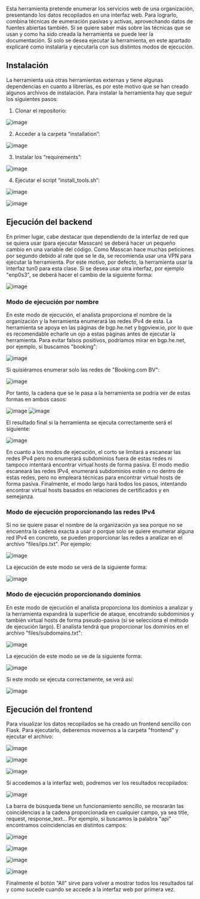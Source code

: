 Esta herramienta pretende enumerar los servicios web de una organización, presentando los datos recopilados en una interfaz web. Para lograrlo, combina técnicas de eumeración pasivas y activas, aprovechando datos de fuentes abiertas también. Si se quiere saber más sobre las técnicas que se usan y como ha sido creada la herramienta se puede leer la documentación. Si solo se desea ejecutar la herramienta, en este apartado explicaré como instalarla y ejecutarla con sus distintos modos de ejecución.

## Instalación
La herramienta usa otras herramientas externas y tiene algunas dependencias en cuanto a librerías, es por este motivo que se han creado algunos archivos de instalación.
Para instalar la herramienta hay que seguir los siguientes pasos:
1. Clonar el repositorio:
   
![image](https://github.com/user-attachments/assets/8112d149-76cf-4ddf-ae75-cbd6ff0c2c26)

2. Acceder a la carpeta “installation”:
   
![image](https://github.com/user-attachments/assets/c74c04e3-a427-48bf-a433-2c3dfeab52b5)

3. Instalar los “requirements”:
   
![image](https://github.com/user-attachments/assets/6f285d78-9a4a-49d9-a1af-538e7ce4d104)

4. Ejecutar el script “install_tools.sh”:
   
![image](https://github.com/user-attachments/assets/33a30ae7-600c-45ed-9dd8-9610d8b2827f)

![image](https://github.com/user-attachments/assets/4bc6ba02-b39c-431c-b25b-a90524ee717b)


## Ejecución del backend
En primer lugar, cabe destacar que dependiendo de la interfaz de red que se quiera usar (para ejecutar Masscan) se deberá hacer un pequeño cambio en una variable del código. Como Masscan hace muchas peticiones por segundo debido al rate que se le da, se recomienda usar una VPN para ejecutar la herramienta. Por este motivo, por defecto, la herramienta usar la interfaz tun0 para esta clase. Si se desea usar otra interfaz, por ejemplo "enp0s3", se deberá hacer el cambio de la siguiente forma:

![image](https://github.com/user-attachments/assets/49cf699f-5a0a-4ce5-a15b-7c6f0e325167)

### Modo de ejecución por nombre
En este modo de ejecución, el analista proporciona el nombre de la organización y la herramienta enumerará las redes IPv4 de esta. La herramienta se apoya en las páginas de bgp.he.net y bgpview.io, por lo que es recomendable echarle un ojo a estas páginas antes de ejecutar la herramienta. Para evitar falsos positivos, podríamos mirar en bgp.he.net, por ejemplo, si buscamos "booking":

![image](https://github.com/user-attachments/assets/90a0fab0-67e4-49bd-b877-b12f175c59b2)

Si quisiéramos enumerar solo las redes de "Booking.com BV":

![image](https://github.com/user-attachments/assets/0feb1220-e1b2-4c81-98cb-6c18c64b2214)

Por tanto, la cadena que se le pasa a la herramienta se podría ver de estas formas en ambos casos:

![image](https://github.com/user-attachments/assets/1b74a73a-882e-4f40-9b3d-5af7a0571a7a)
![image](https://github.com/user-attachments/assets/5967d26e-a742-45ef-9bf2-da2666dfd89e)

El resultado final si la herramienta se ejecuta correctamente será el siguiente:

![image](https://github.com/user-attachments/assets/2484cf4a-3ddb-47e0-926e-6c0068f77096)


En cuanto a los modos de ejecución, el corto se limitará a escanear las redes IPv4 pero no enumerará subdominios fuera de estas redes ni tampoco intentará encontrar virtual hosts de forma pasiva. El modo medio escaneará las redes IPv4, enumerará subdominios estén o no dentro de estas redes, pero no empleará técnicas para encontrar virtual hosts de forma pasiva. Finalmente, el modo largo hará todos los pasos, intentando encontrar virtual hosts basados en relaciones de certificados y en semejanza. 

### Modo de ejecución proporcionando las redes IPv4
Si no se quiere pasar el nombre de la organización ya sea porque no se encuentra la cadena exacta a usar o porque solo se quiere enumerar alguna red IPv4 en concreto, se pueden proporcionar las redes a analizar en el archivo "files/ips.txt". Por ejemplo:

![image](https://github.com/user-attachments/assets/0f39bd5c-d335-4858-8636-39e7fc2e6280)

La ejecución de este modo se verá de la siguiente forma:

![image](https://github.com/user-attachments/assets/25909ed5-8d61-4c2a-91f1-afce302c8cc8)

### Modo de ejecución proporcionando dominios
En este modo de ejecución el analista proporciona los dominios a analizar y la herramienta expandirá la superfície de ataque, encotrando subdominios y también virtual hosts de forma pseudo-pasiva (si se selecciona el método de ejecución largo).
El analista tendrá que proporcionar los dominios en el archivo "files/subdomains.txt":

![image](https://github.com/user-attachments/assets/28fa41a4-1cf2-45c4-852b-7c06c4680e8c)

La ejecución de este modo se ve de la siguiente forma:

![image](https://github.com/user-attachments/assets/9b59561d-6a0d-4f3d-8244-5775dc473aca)

Si este modo se ejecuta correctamente, se verá así:

![image](https://github.com/user-attachments/assets/c8fe1e50-5bf1-4db8-a3bb-725818b13513)


## Ejecución del frontend
Para visualizar los datos recopilados se ha creado un frontend sencillo con Flask. Para ejecutarlo, deberemos movernos a la carpeta "frontend" y ejecutar el archivo:

![image](https://github.com/user-attachments/assets/a0a683e5-9caa-40db-a657-34a768ab8ba5)

![image](https://github.com/user-attachments/assets/d522f6e2-022a-44d1-8589-0888b4ed8180)

![image](https://github.com/user-attachments/assets/4579dd05-2bc3-45b6-97db-365b20ca4d8e)

Si accedemos a la interfaz web, podremos ver los resultados recopilados:

![image](https://github.com/user-attachments/assets/42931cdd-55ae-436a-a375-ae0630052a39)

La barra de búsqueda tiene un funcionamiento sencillo, se mosrarán las coincidencias a la cadena proporcionada en cualquier campo, ya sea title, request, response_text...
Por ejemplo, si buscamos la palabra "api" encontramos coincidencias en distintos campos:

![image](https://github.com/user-attachments/assets/27fcba40-f180-4908-a742-9b035c3d95c8)

![image](https://github.com/user-attachments/assets/1658a347-9457-4a10-acd9-9254b4724e17)

![image](https://github.com/user-attachments/assets/5bdd9f7c-f011-464a-bbcd-faa6be4a7e04)

![image](https://github.com/user-attachments/assets/d80dea98-cfe0-41d0-8302-2169b3dfc763)

Finalmente el botón "All" sirve para volver a mostrar todos los resultados tal y como sucede cuando se accede a la interfaz web por primera vez.

